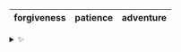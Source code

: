 | forgiveness | patience | adventure |
| :---------: | :------: | :-------: |

<details>
  <summary>✨</summary>
  These words are chosen at random each day. New words will appear here tomorrow morning.
</details>